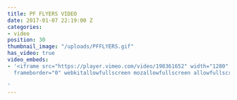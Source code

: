 ```yaml
---
title: PF FLYERS VIDEO
date: 2017-01-07 22:19:00 Z
categories:
- video
position: 30
thumbnail_image: "/uploads/PFFLYERS.gif"
has_video: true
video_embeds:
- '<iframe src="https://player.vimeo.com/video/198361652" width="1280" height="676"
  frameborder="0" webkitallowfullscreen mozallowfullscreen allowfullscreen></iframe>

'
---
```


